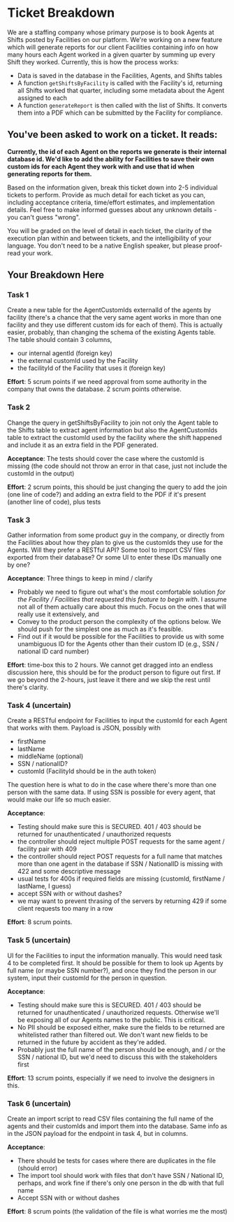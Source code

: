 # Ticket Breakdown
We are a staffing company whose primary purpose is to book Agents at Shifts posted by Facilities on our platform. We're working on a new feature which will generate reports for our client Facilities containing info on how many hours each Agent worked in a given quarter by summing up every Shift they worked. Currently, this is how the process works:

- Data is saved in the database in the Facilities, Agents, and Shifts tables
- A function `getShiftsByFacility` is called with the Facility's id, returning all Shifts worked that quarter, including some metadata about the Agent assigned to each
- A function `generateReport` is then called with the list of Shifts. It converts them into a PDF which can be submitted by the Facility for compliance.

## You've been asked to work on a ticket. It reads:

**Currently, the id of each Agent on the reports we generate is their internal database id. We'd like to add the ability for Facilities to save their own custom ids for each Agent they work with and use that id when generating reports for them.**


Based on the information given, break this ticket down into 2-5 individual tickets to perform. Provide as much detail for each ticket as you can, including acceptance criteria, time/effort estimates, and implementation details. Feel free to make informed guesses about any unknown details - you can't guess "wrong".


You will be graded on the level of detail in each ticket, the clarity of the execution plan within and between tickets, and the intelligibility of your language. You don't need to be a native English speaker, but please proof-read your work.

## Your Breakdown Here

### Task 1
Create a new table for the AgentCustomIds externalId of the agents by facility (there's a chance that the very same agent works in more than one facility
and they use different custom ids for each of them). This is actually easier, probably, than changing the schema of the existing Agents table.
The table should contain 3 columns,
- our internal agentId (foreign key)
- the external customId used by the Facility
- the facilityId of the Facility that uses it (foreign key)

**Effort**: 5 scrum points if we need approval from some authority in the company that owns the database. 2 scrum points otherwise.


### Task 2
Change the query in getShiftsByFacility to join not only the Agent table to the Shifts table to extract agent information but also the AgentCustomIds table
to extract the customId used by the facility where the shift happened and include it as an extra field in the PDF generated.

**Acceptance**: The tests should cover the case where the customId is missing (the code should not throw an error in that case, just not include the customId in the output)

**Effort**: 2 scrum points, this should be just changing the query to add the join (one line of code?) and adding an extra field to the PDF if it's present (another line of code), plus tests


### Task 3
Gather information from some product guy in the company, or directly from the Facilities about how they plan to give us the customIds they use for the Agents.
Will they prefer a RESTful API? Some tool to import CSV files exported from their database? Or some UI to enter these IDs manually one by one?

**Acceptance**: Three things to keep in mind / clarify

- Probably we need to figure out what's the most comfortable solution *for the Facility / Facilities that requested this feature to begin with*. I assume not all of them actually care about this much. Focus on the ones that will really use it extensively, and
- Convey to the product person the complexity of the options below. We should push for the simplest one as much as it's feasible.
- Find out if it would be possible for the Facilities to provide us with some unambiguous ID for the Agents other than their custom ID 
  (e.g., SSN / national ID card number)

**Effort**: time-box this to 2 hours. We cannot get dragged into an endless discussion here, this should be for the product person to figure out first.
If we go beyond the 2-hours, just leave it there and we skip the rest until there's clarity.

### Task 4 (uncertain)
Create a RESTful endpoint for Facilities to input the customId for each Agent that works with them. Payload is JSON, possibly with

- firstName
- lastName
- middleName (optional)
- SSN / nationalID?
- customId
  (FacilityId should be in the auth token)

The question here is what to do in the case where there's more than one person with the same data. If using SSN is possible for every agent, that would make 
our life so much easier.

**Acceptance**: 
- Testing should make sure this is SECURED. 401 / 403 should be returned for unauthenticated / unauthorized requests
- the controller should reject multiple POST requests for the same agent / facility pair with 409
- the controller should reject POST requests for a full name that matches more than one agent in the database if SSN / NationalID is missing with 422 and some descriptive message
- usual tests for 400s if required fields are missing (customId, firstName / lastName, I guess)
- accept SSN with or without dashes?
- we may want to prevent thrasing of the servers by returning 429 if some client requests too many in a row

**Effort**: 8 scrum points.

### Task 5 (uncertain)
UI for the Facilities to input the information manually. This would need task 4 to be completed first. It should be possible for them to look up Agents by full name (or maybe SSN number?), and once they
find the person in our system, input their customId for the person in question.

**Acceptance**:
- Testing should make sure this is SECURED. 401 / 403 should be returned for unauthenticated / unauthorized requests. Otherwise we'll be exposing all of our Agents names to the public. This is critical.
- No PII should be exposed either, make sure the fields to be returned are whitelisted rather than filtered out. We don't want new fields to be returned in the future by accident as they're added.
- Probably just the full name of the person should be enough, and / or the SSN / national ID, but we'd need to discuss this with the stakeholders first

**Effort**: 13 scrum points, especially if we need to involve the designers in this.


### Task 6 (uncertain)
Create an import script to read CSV files containing the full name of the agents and their customIds and import them into the database. Same info as in the 
JSON payload for the endpoint in task 4, but in columns.

**Acceptance**:
- There should be tests for cases where there are duplicates in the file (should error)
- The import tool should work with files that don't have SSN / National ID, perhaps, and work fine if there's only one person in the db with that full name
- Accept SSN with or without dashes

**Effort**: 8 scrum points (the validation of the file is what worries me the most)


